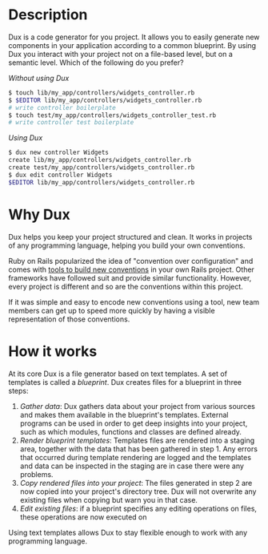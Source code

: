# Description

Dux is a code generator for you project.  It allows you to easily generate new components in your application according to a common blueprint.  By using Dux you interact with your project not on a file-based level, but on a semantic level.  Which of the following do you prefer?

*Without using Dux*

```sh
$ touch lib/my_app/controllers/widgets_controller.rb
$ $EDITOR lib/my_app/controllers/widgets_controller.rb
# write controller boilerplate
$ touch test/my_app/controllers/widgets_controller_test.rb
# write controller test boilerplate
```

*Using Dux*

```sh
$ dux new controller Widgets
create lib/my_app/controllers/widgets_controller.rb
create test/my_app/controllers/widgets_controller.rb
$ dux edit controller Widgets
$EDITOR lib/my_app/controllers/widgets_controller.rb
```

# Why Dux

Dux helps you keep your project structured and clean.  It works in projects of any programming language, helping you build your own conventions.

Ruby on Rails popularized the idea of "convention over configuration" and comes with [tools to build new conventions](http://guides.rubyonrails.org/generators.html) in your own Rails project.  Other frameworks have followed suit and provide similar functionality.  However, every project is different and so are the conventions within this project.

If it was simple and easy to encode new conventions using a tool, new team members can get up to speed more quickly by having a visible representation of those conventions.

# How it works

At its core Dux is a file generator based on text templates.  A set of templates is called a *blueprint*.  Dux creates files for a blueprint in three steps:

1. *Gather data*: Dux gathers data about your project from various sources and makes them available in the blueprint's templates.  External programs can be used in order to get deep insights into your project, such as which modules, functions and classes are defined already.
2. *Render blueprint templates*: Templates files are rendered into a staging area, together with the data that has been gathered in step 1.  Any errors that occurred during template rendering are logged and the templates and data can be inspected in the staging are in case there were any problems.
3. *Copy rendered files into your project*: The files generated in step 2 are now copied into your project's directory tree. Dux will not overwrite any existing files when copying but warn you in that case.
4. *Edit existing files*: if a blueprint specifies any editing operations on files, these operations are now executed on

Using text templates allows Dux to stay flexible enough to work with any programming language.
